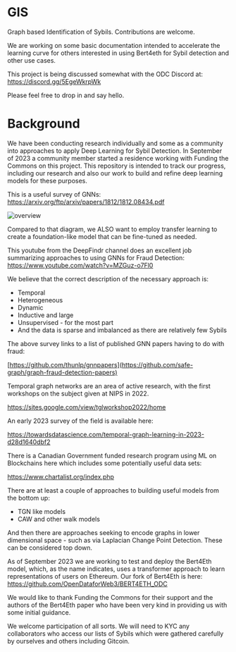 # GIS
Graph based Identification of Sybils.  Contributions are welcome.

We are working on some basic documentation intended to accelerate the learning curve for others interested in using Bert4eth for Sybil detection and other use cases.  

This project is being discussed somewhat with the ODC Discord at:  https://discord.gg/5EgeWkrpWk

Please feel free to drop in and say hello.

# Background

We have been conducting research individually and some as a community into approaches to apply Deep Learning for Sybil Detection.  In September of 2023 a community member started a residence working with Funding the Commons on this project.
This repository is intended to track our progress, including our research and also our work to build and refine deep learning models for these purposes.  

 This is a useful survey of GNNs:  https://arxiv.org/ftp/arxiv/papers/1812/1812.08434.pdf

![overview](https://github.com/OpenDataforWeb3/GIS/assets/8564403/e9a52b79-2488-4160-abc8-e3b716717fa3)

Compared to that diagram, we ALSO want to employ transfer learning to create a foundation-like model that can be fine-tuned as needed. 

This youtube from the DeepFindr channel does an excellent job summarizing approaches to using GNNs for Fraud Detection:
https://www.youtube.com/watch?v=MZGuz-o7Fl0

We believe that the correct description of the necessary approach is:
- Temporal
- Heterogeneous
- Dynamic
- Inductive and large
- Unsupervised - for the most part
- And the data is sparse and imbalanced as there are relatively few Sybils
  
The above survey links to a list of published GNN papers having to do with fraud:

[https://github.com/thunlp/gnnpapers](https://github.com/safe-graph/graph-fraud-detection-papers)

Temporal graph networks are an area of active research, with the first workshops on the subject given at NIPS in 2022. 

https://sites.google.com/view/tglworkshop2022/home

An early 2023 survey of the field is available here:

https://towardsdatascience.com/temporal-graph-learning-in-2023-d28d1640dbf2

There is a Canadian Government funded research program using ML on Blockchains here which includes some potentially useful data sets:

https://www.chartalist.org/index.php

There are at least a couple of approaches to building useful models from the bottom up:
- TGN like models
- CAW and other walk models

And then there are approaches seeking to encode graphs in lower dimensional space - such as via Laplacian Change Point Detection.  These can be considered top down.

As of September 2023 we are working to test and deploy the Bert4Eth model, which, as the name indicates, uses a transformer approach to learn representations of users on Ethereum.
Our fork of Bert4Eth is here:  https://github.com/OpenDataforWeb3/BERT4ETH_ODC

We would like to thank Funding the Commons for their support and the authors of the Bert4Eth paper who have been very kind in providing us with some initial guidance.  

We welcome participation of all sorts.  We will need to KYC any collaborators who access our lists of Sybils which were gathered carefully by ourselves and others including Gitcoin. 
